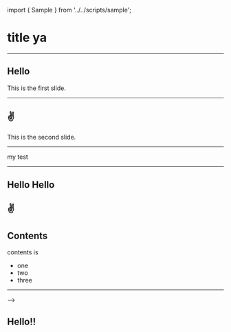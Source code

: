<!-- markdown (mdx) -->

import { Sample } from '../../scripts/sample';

<Sample />

# title ya

<Sample />

---
## Hello

This is the first slide.

---

## ✌️

This is the second slide.

---

my test

---

<!-- classes: title -->

## Hello Hello

<!-- .title {
  color: #3498db;
} -->

<!-- sectionTitle: this is the second slide! -->

## ✌️

## Contents

contents is 
- one
- two
- three

---

<!-- !-- note
This is a speaker note!!
This sentence can be seen when using Presenter Mode.

😍
--> -->

## Hello!!